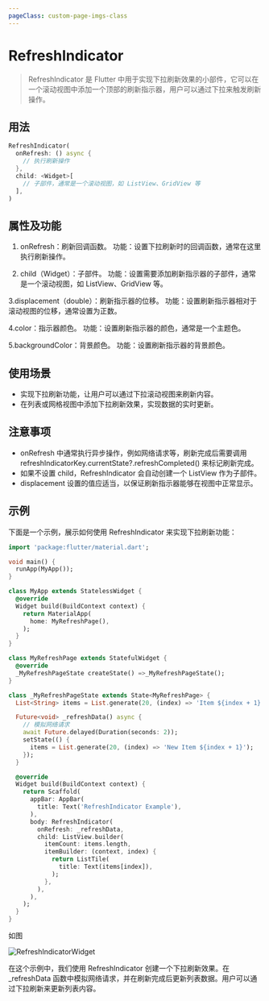 ```yaml
---
pageClass: custom-page-imgs-class
---
```

# RefreshIndicator

> RefreshIndicator 是 Flutter 中用于实现下拉刷新效果的小部件，它可以在一个滚动视图中添加一个顶部的刷新指示器，用户可以通过下拉来触发刷新操作。

## 用法

```dart
RefreshIndicator(
  onRefresh: () async {
    // 执行刷新操作
  },
  child: <Widget>[
    // 子部件，通常是一个滚动视图，如 ListView、GridView 等
  ],
)
```

## 属性及功能

1. onRefresh：刷新回调函数。
功能：设置下拉刷新时的回调函数，通常在这里执行刷新操作。

2. child（Widget）：子部件。
功能：设置需要添加刷新指示器的子部件，通常是一个滚动视图，如 ListView、GridView 等。

3.displacement（double）：刷新指示器的位移。
功能：设置刷新指示器相对于滚动视图的位移，通常设置为正数。

4.color：指示器颜色。
功能：设置刷新指示器的颜色，通常是一个主题色。

5.backgroundColor：背景颜色。
功能：设置刷新指示器的背景颜色。

## 使用场景

- 实现下拉刷新功能，让用户可以通过下拉滚动视图来刷新内容。
- 在列表或网格视图中添加下拉刷新效果，实现数据的实时更新。

## 注意事项

- onRefresh 中通常执行异步操作，例如网络请求等，刷新完成后需要调用 refreshIndicatorKey.currentState?.refreshCompleted() 来标记刷新完成。
- 如果不设置 child，RefreshIndicator 会自动创建一个 ListView 作为子部件。
- displacement 设置的值应适当，以保证刷新指示器能够在视图中正常显示。

## 示例

下面是一个示例，展示如何使用 RefreshIndicator 来实现下拉刷新功能：

```dart
import 'package:flutter/material.dart';

void main() {
  runApp(MyApp());
}

class MyApp extends StatelessWidget {
  @override
  Widget build(BuildContext context) {
    return MaterialApp(
      home: MyRefreshPage(),
    );
  }
}

class MyRefreshPage extends StatefulWidget {
  @override
  _MyRefreshPageState createState() =>_MyRefreshPageState();
}

class _MyRefreshPageState extends State<MyRefreshPage> {
  List<String> items = List.generate(20, (index) => 'Item ${index + 1}');

  Future<void> _refreshData() async {
    // 模拟网络请求
    await Future.delayed(Duration(seconds: 2));
    setState(() {
      items = List.generate(20, (index) => 'New Item ${index + 1}');
    });
  }

  @override
  Widget build(BuildContext context) {
    return Scaffold(
      appBar: AppBar(
        title: Text('RefreshIndicator Example'),
      ),
      body: RefreshIndicator(
        onRefresh: _refreshData,
        child: ListView.builder(
          itemCount: items.length,
          itemBuilder: (context, index) {
            return ListTile(
              title: Text(items[index]),
            );
          },
        ),
      ),
    );
  }
}
```

如图

![RefreshIndicatorWidget](./imgs/RefreshIndicatorWidget.gif)

在这个示例中，我们使用 RefreshIndicator 创建一个下拉刷新效果。在_refreshData 函数中模拟网络请求，并在刷新完成后更新列表数据。用户可以通过下拉刷新来更新列表内容。
